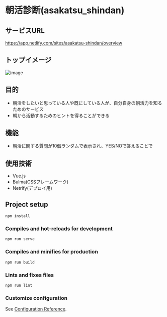 # 朝活診断(asakatsu_shindan)
## サービスURL
https://app.netlify.com/sites/asakatsu-shindan/overview

## トップイメージ
![image](https://user-images.githubusercontent.com/52368204/117595874-e884a400-b17c-11eb-9862-be22e8ac6845.png)


## 目的
- 朝活をしたいと思っている人や既にしている人が、自分自身の朝活力を知るためのサービス
- 朝から活動するためのヒントを得ることができる

## 機能
- 朝活に関する質問が10個ランダムで表示され、YES/NOで答えることで

## 使用技術
- Vue.js
- Bulma(CSSフレームワーク)
- Netrify(デプロイ用)

## Project setup
```
npm install
```

### Compiles and hot-reloads for development
```
npm run serve
```

### Compiles and minifies for production
```
npm run build
```

### Lints and fixes files
```
npm run lint
```

### Customize configuration
See [Configuration Reference](https://cli.vuejs.org/config/).
